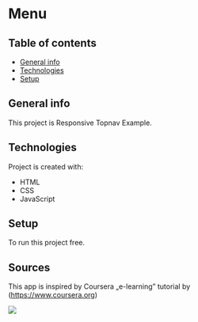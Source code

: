 # Menu
 ## Table of contents
* [General info](#general-info)
* [Technologies](#technologies)
* [Setup](#setup)

## General info
This project is Responsive Topnav Example.
	
## Technologies
Project is created with:
* HTML
* CSS
* JavaScript
	
## Setup
To run this project free.


## Sources
This app is inspired by Coursera „e-learning”
  tutorial by (https://www.coursera.org)
  
 ![](https://komarev.com/ghpvc/?username=mscbuild) 
